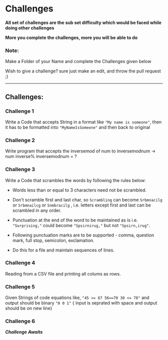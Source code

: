 # Challenges

**All set of challenges are the sub set difficulty which would be faced while doing other challenges**

**More you complete the challenges, more you will be able to do**

### Note:
Make a Folder of your Name and complete the Challenges given below

Wish to give a challenge? sure just make an edit, and throw the pull request ;)

---------------------------------------------------------------------------------------------------------------------------------------

## Challenges:

### Challenge 1
Write a Code that accepts String in a format like `"My name is someone"`, then it has to be formatted into `"MyNameIsSomeone"` and then back to original

### Challenge 2
Write program that accepts the inversemod of num to inversemodnum  -> num inverse% inversemodnum = ?

### Challenge 3
Write a Code that scrambles the words by following the rules below:

* Words less than or equal to 3 characters need not be scrambled.

* Don't scramble first and last char, so `Scrambling` can become `Srbmnacilg` or `Srbmnailcg` or `Snmbracilg` , i.e. letters except first and last can be scrambled in any order.

* Punctuation at the end of the word to be maintained as is i.e. `"Surprising,"` could become `"Spsirnirug,"` but not `"Spsirn,irug"`.

* Following punctuation marks are to be supported - comma, question mark, full stop, semicolon, exclamation.

* Do this for a file and maintain sequences of lines.
			
		
### Challenge 4
Reading from a CSV file and printing all colums as rows.
### Challenge 5
Given Strings of code equations like, `"45 >= 67 56==70 30 <= 78"` and output should be binary `"0 0 1"` { input is seprated with space and output should be on new line}
### Challenge 6
***Challenge Awaits***
